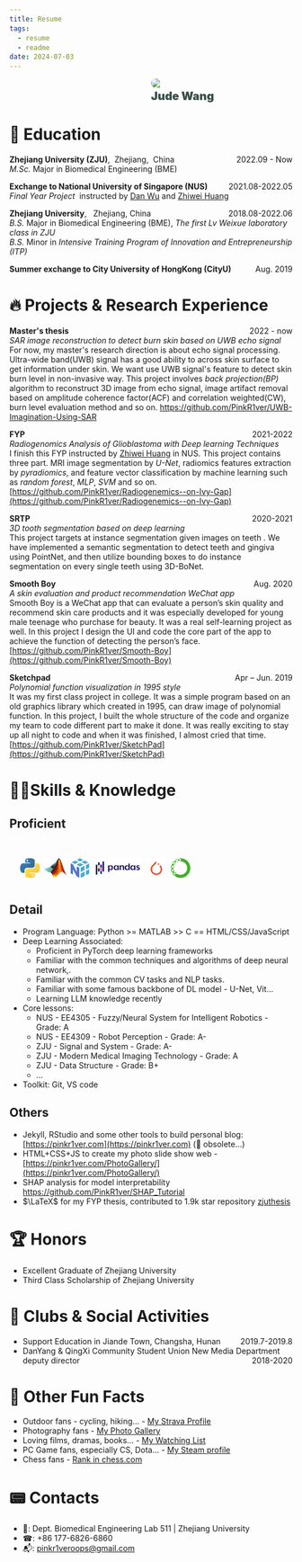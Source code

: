 ```yaml
---
title: Resume
tags:
  - resume
  - readme
date: 2024-07-03
---
```


<div style="margin:auto;width: 50%; transform: translate(50%, 0);">
<tr>
            <td style="text-align:
                center;"><img src="https://avatars.githubusercontent.com/u/50662650?v=4"
                    role="presentation" width="114" 
                    style="display: inline-block; max-width: 180px; border-radius: 25px;text-align: center;">
                <h2 color="#000000"  style="margin: 0px; font-size: 20px; color: #3A4E48; font-weight: 1000;"><span>Jude</span><span>&nbsp;</span><span>Wang</span></h2>
        </tr>
</div>

# 📐 Education

**Zhejiang University (ZJU)**,&nbsp;&nbsp;Zhejiang,&nbsp;&nbsp;China <span style="float: right; ">2022.09 - Now</span> <br>
*M.Sc.* Major in Biomedical Engineering (BME)

**Exchange to National University of Singapore (NUS)**  <span style="float: right; ">2021.08-2022.05</span> <br>
*Final Year Project* &nbsp;instructed by [Dan Wu](https://person.zju.edu.cn/en/danwu) and [Zhiwei Huang](https://cde.nus.edu.sg/bme/staff/dr-huang-zhiwei/)

**Zhejiang University**, &nbsp;&nbsp;Zhejiang, China <span style="float: right; ">2018.08-2022.06</span><br>
*B.S.* Major in Biomedical Engineering (BME), *The first Lv Weixue laboratory class in ZJU*<br>
*B.S.* Minor in *Intensive Training Program of Innovation and Entrepreneurship (ITP)*

**Summer exchange to City University of HongKong (CityU)** <span style="float: right; ">Aug. 2019</span>

# 🔥 Projects & Research Experience

**Master's thesis** <span style="float: right; ">2022 - now</span> <br>
*SAR image reconstruction to detect burn skin based on UWB echo signal*<br>
For now, my master's research direction is about echo signal processing. Ultra-wide band(UWB) signal has a good ability to across skin surface to get information under skin. We want use UWB signal's feature to detect skin burn level in non-invasive way. This project involves *back projection(BP)* algorithm to reconstruct 3D image from echo signal, image artifact removal based on amplitude coherence factor(ACF) and correlation weighted(CW), burn level evaluation method and so on. 
https://github.com/PinkR1ver/UWB-Imagination-Using-SAR

**FYP** <span style="float: right; ">2021-2022</span> <br>
*Radiogenomics Analysis of Glioblastoma with Deep learning Techniques*<br>
I finish this FYP instructed by [Zhiwei Huang](https://cde.nus.edu.sg/bme/staff/dr-huang-zhiwei/) in NUS. This project contains three part. MRI image segmentation by *U-Net*, radiomics features extraction by *pyradiomics*, and feature vector classification by machine learning such as *random forest*, *MLP*, *SVM* and so on. [https://github.com/PinkR1ver/Radiogenemics--on-Ivy-Gap](https://github.com/PinkR1ver/Radiogenemics--on-Ivy-Gap)

**SRTP** <span style="float: right; ">2020-2021</span> <br>
*3D tooth segmentation based on deep learning*<br>
This project targets at instance segmentation given images on teeth . We have implemented a semantic segmentation to detect teeth and gingiva using PointNet, and then utilize bounding boxes to do instance segmentation on every single teeth using 3D-BoNet.

**Smooth Boy** <span style="float: right; ">Aug. 2020</span> <br>
*A skin evaluation and product recommendation WeChat app*<br>
Smooth Boy is a WeChat app that can evaluate a person’s skin quality and recommend skin care products and it was especially developed for young male teenage who purchase for beauty. It was a real self-learning project as well. In this project I design the UI and code the core part of the app to achieve the function of detecting the person’s face. [https://github.com/PinkR1ver/Smooth-Boy](https://github.com/PinkR1ver/Smooth-Boy)


**Sketchpad** <span style="float: right; ">Apr – Jun. 2019</span> <br>
*Polynomial function visualization in 1995 style* <br>
It was my first class project in college. It was a simple program based on an old graphics library which created in 1995, can draw image of polynomial function. In this project, I built the whole structure of the code and organize my team to code different part to make it done. It was really exciting to stay up all night to code and when it was finished, I almost cried that time. [https://github.com/PinkR1ver/SketchPad](https://github.com/PinkR1ver/SketchPad)


# 🤹🏽Skills & Knowledge

## Proficient
<br>
<div style="display: flex; white-space:nowrap; overflow:auto; padding: 15px">
	<img align="left" alt="python" height="35px" style="margin:0px 4px" src="https://github.com/PinkR1ver/Jude.W-s-Knowledge-Brain/blob/master/warehouse/img/skills/python.png?raw=true" />
	<img align="left" alt="matlab" height="35px" style="margin:0px 4px" src="https://github.com/PinkR1ver/Jude.W-s-Knowledge-Brain/blob/master/warehouse/img/skills/matlab.png?raw=true" />
	<img align="left" alt="numpy" height="35px" style="margin:0px 4px" src="https://github.com/PinkR1ver/Jude.W-s-Knowledge-Brain/blob/master/warehouse/img/skills/numpy.png?raw=true" />
	<img align="left" alt="pandas" height="35px" style="margin:0px 4px" src="https://github.com/PinkR1ver/Jude.W-s-Knowledge-Brain/blob/master/warehouse/img/skills/pandas.png?raw=true" />
	<img align="left" alt="pytorch" height="35px" style="margin:0px 4px" src="https://github.com/PinkR1ver/Jude.W-s-Knowledge-Brain/blob/master/warehouse/img/skills/pytorch.png?raw=true" />
	<img align="left" alt="anaconda" height="35px" style="margin:0px 4px" src="https://github.com/PinkR1ver/Jude.W-s-Knowledge-Brain/blob/master/warehouse/img/skills/anaconda.png?raw=true" />
</div>

## Detail

* Program Language: Python >= MATLAB >> C == HTML/CSS/JavaScript
* Deep Learning Associated:
	* Proficient in PyTorch deep learning frameworks
	* Familiar with the common techniques and algorithms of deep neural network,.
	* Familiar with the common CV tasks and NLP tasks.
	* Familiar with some famous backbone of DL model -  U-Net, Vit...
	* Learning LLM knowledge recently
* Core lessons: 
	* NUS - EE4305 - Fuzzy/Neural System for Intelligent Robotics - Grade: A
	* NUS - EE4309 - Robot Perception - Grade: A-
	* ZJU - Signal and System - Grade: A-
	* ZJU - Modern Medical Imaging Technology - Grade: A
	* ZJU - Data Structure - Grade: B+
	* ...
* Toolkit: Git, VS code

## Others

*  Jekyll, RStudio and some other tools to build personal blog: [https://pinkr1ver.com](https://pinkr1ver.com) (🚧 obsolete...)
* HTML+CSS+JS to create my photo slide show web - [https://pinkr1ver.com/PhotoGallery/](https://pinkr1ver.com/PhotoGallery/)
* SHAP analysis for model interpretability https://github.com/PinkR1ver/SHAP_Tutorial
* $\LaTeX$ for my FYP thesis, contributed to 1.9k star repository [zjuthesis](https://github.com/TheNetAdmin/zjuthesis)

# 🏆 Honors

* Excellent Graduate of Zhejiang University
* Third Class Scholarship of Zhejiang University

# 🎈 Clubs & Social Activities

* Support Education in Jiande Town, Changsha, Hunan <span style="float: right; ">2019.7-2019.8</span>
* DanYang & QingXi Community Student Union New Media Department deputy director <span style="float: right; ">2018-2020</span>

# 🌺 Other Fun Facts

* Outdoor fans - cycling, hiking... - [My Strava Profile](https://www.strava.com/athletes/109116948)
* Photography fans - [My Photo Gallery](https://pinkr1ver.notion.site/3cfdd332b9a94b20bca041f2aa2bdcd2?v=24e696e6ab754386a710bc8e83976357)
* Loving films, dramas, books... - [My Watching List](https://pinkr1ver.notion.site/5e136466f3664ff1aaaa75b85446e5b4?v=a41efbce52a84f7aa89d8f649f4620f6)
* PC Game fans, especially CS, Dota... - [My Steam profile](https://steamcommunity.com/id/PinkCred1t)
* Chess fans - [Rank in chess.com](https://www.chess.com/member/yichongwang)

# 📟 Contacts

* 🏢: Dept. Biomedical Engineering Lab 511 | Zhejiang University
* ☎: +86 177-6826-6860
* 📬: pinkr1veroops@gmail.com

